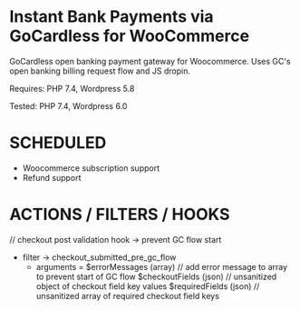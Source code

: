 # Instant Bank Payments via GoCardless for WooCommerce

GoCardless open banking payment gateway for Woocommerce. Uses GC's open banking billing request flow and JS dropin.

Requires: PHP 7.4, Wordpress 5.8

Tested: PHP 7.4, Wordpress 6.0

# SCHEDULED

- Woocommerce subscription support
- Refund support 


# ACTIONS / FILTERS / HOOKS

// checkout post validation hook -> prevent GC flow start
- filter -> checkout_submitted_pre_gc_flow
    - arguments =   $errorMessages (array)  // add error message to array to prevent start of GC flow
                    $checkoutFields (json)  // unsanitized object of checkout field key values
                    $requiredFields (json)  // unsanitized array of required checkout field keys